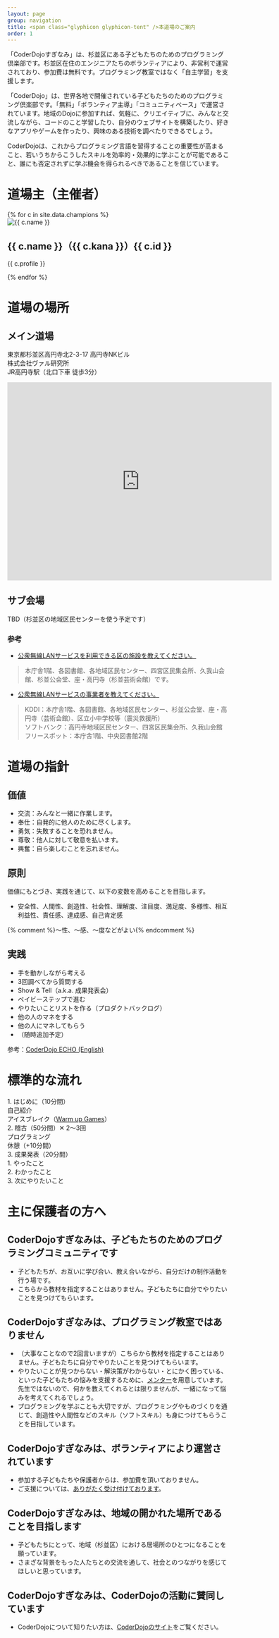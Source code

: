 ```yaml
---
layout: page
group: navigation
title: <span class="glyphicon glyphicon-tent" />本道場のご案内
order: 1
---
```


「CoderDojoすぎなみ」は、杉並区にある子どもたちのためのプログラミング倶楽部です。杉並区在住のエンジニアたちのボランティアにより、非営利で運営されており、参加費は無料です。プログラミング教室ではなく「自主学習」を支援します。

「CoderDojo」は、世界各地で開催されている子どもたちのためのプログラミング倶楽部です。「無料」「ボランティア主導」「コミュニティベース」で運営されています。地域のDojoに参加すれば、気軽に、クリエイティブに、みんなと交流しながら、コードのこと学習したり、自分のウェブサイトを構築したり、好きなアプリやゲームを作ったり、興味のある技術を調べたりできるでしょう。

CoderDojoは、これからプログラミング言語を習得することの重要性が高まること、若いうちからこうしたスキルを効率的・効果的に学ぶことが可能であること、誰にも否定されずに学ぶ機会を得られるべきであることを信じています。


# 道場主（主催者）

<div class="row">
  {% for c in site.data.champions %}
  <div class="col-md-6">
    <div class="thumbnail">
      <img src="{{ c.photo }}" alt="{{ c.name }}">
      <div class="caption">
        <h2>{{ c.name }}（{{ c.kana }}）{{ c.id }}</h2>
        <p>{{ c.profile }}</p>
      </div>
    </div>
  </div>
  {% endfor %}
</div>

# 道場の場所

## メイン道場

東京都杉並区高円寺北2-3-17 高円寺NKビル <br />
株式会社ヴァル研究所 <br />
JR高円寺駅（北口下車 徒歩3分）

<iframe src="https://www.google.com/maps/embed?pb=!1m18!1m12!1m3!1d3239.8207470244547!2d139.64931011525948!3d35.70602848018848!2m3!1f0!2f0!3f0!3m2!1i1024!2i768!4f13.1!3m3!1m2!1s0x6018f287985dcff9%3A0x47f513f12c5d370e!2z44CSMTY2LTAwMDIg5p2x5Lqs6YO95p2J5Lim5Yy66auY5YaG5a-65YyX77yS5LiB55uu77yT4oiS77yR77yXIO-8iOagqu-8ieODtOOCoeODq-eglOeptuaJgA!5e0!3m2!1sja!2sjp!4v1473602343638" width="600" height="450" frameborder="0" style="border:0" allowfullscreen></iframe>

## サブ会場

TBD（杉並区の地域区民センターを使う予定です）

### 参考

* [公衆無線LANサービスを利用できる区の施設を教えてください。](http://www.city.suginami.tokyo.jp/faq/etc/etc/1004194.html)

> 本庁舎1階、各図書館、各地域区民センター、四宮区民集会所、久我山会館、杉並公会堂、座・高円寺（杉並芸術会館）です。

* [公衆無線LANサービスの事業者を教えてください。](http://www.city.suginami.tokyo.jp/faq/etc/etc/1004195.html)

> KDDI：本庁舎1階、各図書館、各地域区民センター、杉並公会堂、座・高円寺（芸術会館）、区立小中学校等（震災救援所） <br />
> ソフトバンク：高円寺地域区民センター、四宮区民集会所、久我山会館 <br />
> フリースポット：本庁舎1階、中央図書館2階

# 道場の指針

## <span class="glyphicon glyphicon-heart" />価値

* 交流：みんなと一緒に作業します。
* 奉仕：自発的に他人のために尽くします。
* 勇気：失敗することを恐れません。
* 尊敬：他人に対して敬意を払います。
* 興奮：自ら楽しむことを忘れません。

## <span class="glyphicon glyphicon-hand-right" />原則

価値にもとづき、実践を通じて、以下の変数を高めることを目指します。

* 安全性、人間性、創造性、社会性、理解度、注目度、満足度、多様性、相互利益性、責任感、達成感、自己肯定感

{% comment %}〜性、〜感、〜度などがよい{% endcomment %}

## <span class="glyphicon glyphicon-fire" />実践

* 手を動かしながら考える
* 3回調べてから質問する
* Show & Tell（a.k.a. 成果発表会）
* ベイビーステップで進む
* やりたいことリストを作る（プロダクトバックログ）
* 他の人のマネをする
* 他の人にマネしてもらう
* （随時追加予定）

<span class="glyphicon glyphicon-chevron-right" />参考：[CoderDojo ECHO (English)](http://kata.coderdojo.com/wiki/ECHO)


# 標準的な流れ

<div class="row">
<div class="col-md-4"><div class="panel panel-success">
  <div class="panel-heading">1. はじめに（10分間）</div>
  <div class="panel-body">自己紹介<br />アイスブレイク（<a href="http://kata.coderdojo.com/wiki/Warm_up_Games">Warm up Games</a>）</div>
</div></div>
<div class="col-md-4"><div class="panel panel-success">
  <div class="panel-heading">2. 稽古（50分間）✕ 2〜3回</div>
  <div class="panel-body">プログラミング<br />休憩（+10分間）</div>
</div></div>
<div class="col-md-4"><div class="panel panel-success">
  <div class="panel-heading">3. 成果発表（20分間）</div>
  <div class="panel-body">
1. やったこと<br />
2. わかったこと<br />
3. 次にやりたいこと
  </div>
</div></div>
</div>


# 主に保護者の方へ

## <span class="label label-primary"><span class="glyphicon glyphicon-ok" />CoderDojoすぎなみは、子どもたちのためのプログラミングコミュニティです</span>

* 子どもたちが、お互いに学び合い、教え合いながら、自分だけの制作活動を行う場です。
* こちらから教材を指定することはありません。子どもたちに自分でやりたいことを見つけてもらいます。

## <span class="label label-primary"><span class="glyphicon glyphicon-ok" />CoderDojoすぎなみは、プログラミング教室ではありません</span>
* （大事なことなので2回言いますが）こちらから教材を指定することはありません。子どもたちに自分でやりたいことを見つけてもらいます。
* やりたいことが見つからない・解決策がわからない・とにかく困っている、といった子どもたちの悩みを支援するために、[メンター](/mentors/)を用意しています。先生ではないので、何かを教えてくれるとは限りませんが、一緒になって悩みを考えてくれるでしょう。
* プログラミングを学ぶことも大切ですが、プログラミングやものづくりを通じて、創造性や人間性などのスキル（ソフトスキル）も身につけてもらうことを目指しています。

## <span class="label label-primary"><span class="glyphicon glyphicon-ok" />CoderDojoすぎなみは、ボランティアにより運営されています</span>
* 参加する子どもたちや保護者からは、参加費を頂いておりません。
* ご支援については、[ありがたく受け付けております](/sponsorship/)。

## <span class="label label-primary"><span class="glyphicon glyphicon-ok" />CoderDojoすぎなみは、地域の開かれた場所であることを目指します</span>
* 子どもたちにとって、地域（杉並区）における居場所のひとつになることを願っています。
* さまざな背景をもった人たちとの交流を通して、社会とのつながりを感じてほしいと思っています。

## <span class="label label-primary"><span class="glyphicon glyphicon-ok" />CoderDojoすぎなみは、CoderDojoの活動に賛同しています</span>

* CoderDojoについて知りたい方は、[CoderDojoのサイト](https://coderdojo.com/)をご覧ください。

